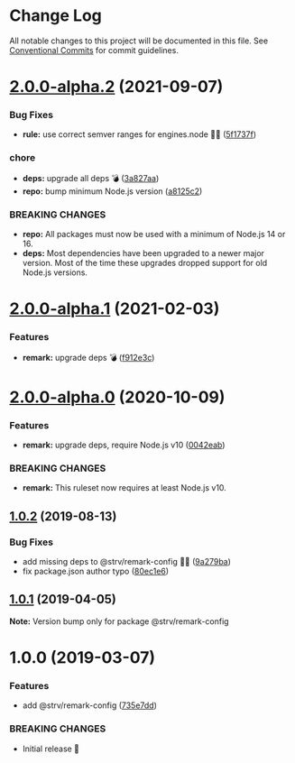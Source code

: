 # Change Log

All notable changes to this project will be documented in this file.
See [Conventional Commits](https://conventionalcommits.org) for commit guidelines.

# [2.0.0-alpha.2](https://github.com/strvcom/code-quality-tools/compare/@strv/remark-config@2.0.0-alpha.1...@strv/remark-config@2.0.0-alpha.2) (2021-09-07)


### Bug Fixes

* **rule:** use correct semver ranges for engines.node 🤦‍♂️ ([5f1737f](https://github.com/strvcom/code-quality-tools/commit/5f1737fb43dce5a7099cfc448cd98ee3cbf9879b))


### chore

* **deps:** upgrade all deps 💣 ([3a827aa](https://github.com/strvcom/code-quality-tools/commit/3a827aa2fe0f62a055de69323665ba03cd7eaf08))
* **repo:** bump minimum Node.js version ([a8125c2](https://github.com/strvcom/code-quality-tools/commit/a8125c2772a67a4565786667fb95f4b32b9b468c))


### BREAKING CHANGES

* **repo:** All packages must now be used with a minimum of Node.js 14 or 16.
* **deps:** Most dependencies have been upgraded to a newer major version. Most of the time these upgrades dropped support for old Node.js versions.





# [2.0.0-alpha.1](https://github.com/strvcom/code-quality-tools/compare/@strv/remark-config@2.0.0-alpha.0...@strv/remark-config@2.0.0-alpha.1) (2021-02-03)


### Features

* **remark:** upgrade deps 💣 ([f912e3c](https://github.com/strvcom/code-quality-tools/commit/f912e3ce5a79f6279521e9ee49984d234e74cbc2))





# [2.0.0-alpha.0](https://github.com/strvcom/code-quality-tools/compare/@strv/remark-config@1.0.2...@strv/remark-config@2.0.0-alpha.0) (2020-10-09)


### Features

* **remark:** upgrade deps, require Node.js v10 ([0042eab](https://github.com/strvcom/code-quality-tools/commit/0042eab1851afbddc6811ba6719eecaddafad0bf))


### BREAKING CHANGES

* **remark:** This ruleset now requires at least Node.js v10.





## [1.0.2](https://github.com/strvcom/code-quality-tools/compare/@strv/remark-config@1.0.1...@strv/remark-config@1.0.2) (2019-08-13)


### Bug Fixes

* add missing deps to @strv/remark-config 🤦‍♂️ ([9a279ba](https://github.com/strvcom/code-quality-tools/commit/9a279ba))
* fix package.json author typo ([80ec1e6](https://github.com/strvcom/code-quality-tools/commit/80ec1e6))





## [1.0.1](https://github.com/strvcom/code-quality-tools/compare/@strv/remark-config@1.0.0...@strv/remark-config@1.0.1) (2019-04-05)

**Note:** Version bump only for package @strv/remark-config





# 1.0.0 (2019-03-07)


### Features

* add @strv/remark-config ([735e7dd](https://github.com/strvcom/code-quality-tools/commit/735e7dd))


### BREAKING CHANGES

* Initial release 🚀
